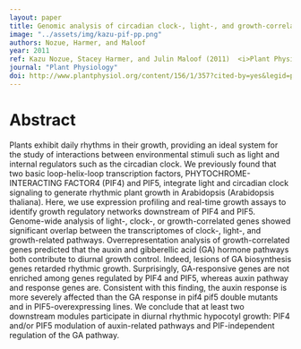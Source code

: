 ```yaml
---
layout: paper
title: Genomic analysis of circadian clock-, light-, and growth-correlated genes reveals PHYTOCHROME-INTERACTING FACTOR5 as a modulator of auxin signaling in Arabidopsis
image: "../assets/img/kazu-pif-pp.png"
authors: Nozue, Harmer, and Maloof
year: 2011
ref: Kazu Nozue, Stacey Harmer, and Julin Maloof (2011)  <i>Plant Physiology</i>
journal: "Plant Physiology"
doi: http://www.plantphysiol.org/content/156/1/357?cited-by=yes&legid=plantphysiol;156/1/357
---
```


# Abstract

Plants exhibit daily rhythms in their growth, providing an ideal system for the study of interactions between environmental stimuli such as light and internal regulators such as the circadian clock. We previously found that two basic loop-helix-loop transcription factors, PHYTOCHROME-INTERACTING FACTOR4 (PIF4) and PIF5, integrate light and circadian clock signaling to generate rhythmic plant growth in Arabidopsis (Arabidopsis thaliana). Here, we use expression profiling and real-time growth assays to identify growth regulatory networks downstream of PIF4 and PIF5. Genome-wide analysis of light-, clock-, or growth-correlated genes showed significant overlap between the transcriptomes of clock-, light-, and growth-related pathways. Overrepresentation analysis of growth-correlated genes predicted that the auxin and gibberellic acid (GA) hormone pathways both contribute to diurnal growth control. Indeed, lesions of GA biosynthesis genes retarded rhythmic growth. Surprisingly, GA-responsive genes are not enriched among genes regulated by PIF4 and PIF5, whereas auxin pathway and response genes are. Consistent with this finding, the auxin response is more severely affected than the GA response in pif4 pif5 double mutants and in PIF5-overexpressing lines. We conclude that at least two downstream modules participate in diurnal rhythmic hypocotyl growth: PIF4 and/or PIF5 modulation of auxin-related pathways and PIF-independent regulation of the GA pathway.
